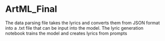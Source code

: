 # ArtML_Final
The data parsing file takes the lyrics and converts them from JSON format into a .txt file that can be input into the model. The lyric generation notebook trains the model and creates lyrics from prompts
